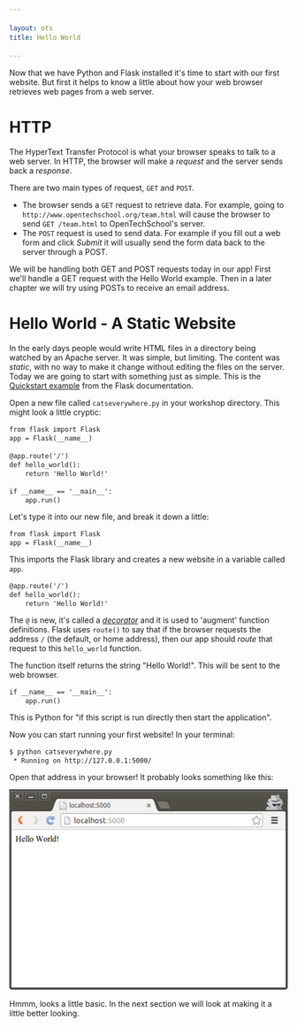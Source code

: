 ```yaml
---

layout: ots
title: Hello World

---
```


Now that we have Python and Flask installed it's time to start with our first website. But first it helps to know a little about how your web browser retrieves web pages from a web server.

# HTTP

The HyperText Transfer Protocol is what your browser speaks to talk to a web server. In HTTP, the browser will make a _request_ and the server sends back a _response_.

There are two main types of request, `GET` and `POST`.

* The browser sends a `GET` request to retrieve data. For example, going to `http://www.opentechschool.org/team.html` will cause the browser to send `GET /team.html` to OpenTechSchool's server.
* The `POST` request is used to send data. For example if you fill out a web form and click _Submit_ it will usually send the form data back to the server through a POST.

We will be handling both GET and POST requests today in our app! First we'll handle a GET request with the Hello World example. Then in a later chapter we will try using POSTs to receive an email address.

# Hello World - A Static Website

In the early days people would write HTML files in a directory being watched by an Apache server. It was simple, but limiting. The content was _static_, with no way to make it change without editing the files on the server. Today we are going to start with something just as simple. This is the [Quickstart example](http://flask.pocoo.org/docs/quickstart/) from the Flask documentation.

Open a new file called `catseverywhere.py` in your workshop directory. This might look a little cryptic:

    from flask import Flask
    app = Flask(__name__)

    @app.route('/')
    def hello_world():
        return 'Hello World!'

    if __name__ == '__main__':
        app.run()

Let's type it into our new file, and break it down a little:

    from flask import Flask
    app = Flask(__name__)

This imports the Flask library and creates a new website in a variable called `app`.

    @app.route('/')
    def hello_world():
        return 'Hello World!'

The `@` is new, it's called a [_decorator_](http://en.wikipedia.org/wiki/Python_syntax_and_semantics#Decorators) and it is used to 'augment' function definitions. Flask uses `route()` to say that if the browser requests the address `/` (the default, or home address), then our app should _route_ that request to this `hello_world` function.

The function itself returns the string "Hello World!". This will be sent to the web browser.

    if __name__ == '__main__':
        app.run()

This is Python for  "if this script is run directly then start the application".

Now you can start running your first website! In your terminal:

	$ python catseverywhere.py 
	 * Running on http://127.0.0.1:5000/

Open that address in your browser! It probably looks something like this:

![](images/hello-world.png)

Hmmm, looks a little basic. In the next section we will look at making it a little better looking.
